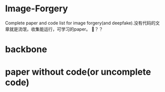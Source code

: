 # Image-Forgery
Complete paper and code list for image forgery(and deepfake).没有代码的文章就是流氓，收集能运行，可学习的paper。
:pencil:？？
# backbone

# paper without code(or uncomplete code)
